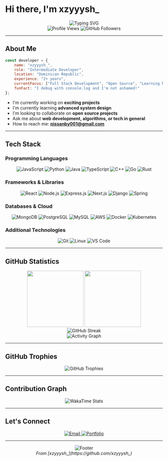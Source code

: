 # Hi there, I'm xzyyysh_

<div align="center">
  <img src="https://readme-typing-svg.herokuapp.com?font=Fira+Code&size=22&duration=3000&pause=1000&color=2F81F7&center=true&vCenter=true&width=440&lines=Intermediate+Developer;Full+Stack+Enthusiast;Problem+Solver;Always+Learning" alt="Typing SVG" />
</div>

<div align="center">
  <img src="https://komarev.com/ghpvc/?username=xzyyysh_&label=Profile%20views&color=0e75b6&style=flat" alt="Profile Views" />
  <img src="https://img.shields.io/github/followers/xzyyysh_?label=Followers&style=social" alt="GitHub Followers" />
</div>

---

## About Me

```javascript
const developer = {
    name: "xzyyysh_",
    role: "Intermediate Developer",
    location: "Dominican Republic",
    experience: "2+ years",
    currentFocus: ["Full Stack Development", "Open Source", "Learning New Technologies"],
    funFact: "I debug with console.log and I'm not ashamed!"
};
```

- I'm currently working on **exciting projects**
- I'm currently learning **advanced system design**
- I'm looking to collaborate on **open source projects**
- Ask me about **web development, algorithms, or tech in general**
- How to reach me: **nissanby001@gmail.com**

---

## Tech Stack

### Programming Languages
<div align="center">
  <img src="https://img.shields.io/badge/JavaScript-F7DF1E?style=for-the-badge&logo=javascript&logoColor=black" alt="JavaScript"/>
  <img src="https://img.shields.io/badge/Python-3776AB?style=for-the-badge&logo=python&logoColor=white" alt="Python"/>
  <img src="https://img.shields.io/badge/Java-ED8B00?style=for-the-badge&logo=openjdk&logoColor=white" alt="Java"/>
  <img src="https://img.shields.io/badge/TypeScript-007ACC?style=for-the-badge&logo=typescript&logoColor=white" alt="TypeScript"/>
  <img src="https://img.shields.io/badge/C++-00599C?style=for-the-badge&logo=c%2B%2B&logoColor=white" alt="C++"/>
  <img src="https://img.shields.io/badge/Go-00ADD8?style=for-the-badge&logo=go&logoColor=white" alt="Go"/>
  <img src="https://img.shields.io/badge/Rust-000000?style=for-the-badge&logo=rust&logoColor=white" alt="Rust"/>
</div>

### Frameworks & Libraries
<div align="center">
  <img src="https://img.shields.io/badge/React-20232A?style=for-the-badge&logo=react&logoColor=61DAFB" alt="React"/>
  <img src="https://img.shields.io/badge/Node.js-43853D?style=for-the-badge&logo=node.js&logoColor=white" alt="Node.js"/>
  <img src="https://img.shields.io/badge/Express.js-404D59?style=for-the-badge&logo=express&logoColor=white" alt="Express.js"/>
  <img src="https://img.shields.io/badge/Next.js-000000?style=for-the-badge&logo=next.js&logoColor=white" alt="Next.js"/>
  <img src="https://img.shields.io/badge/Django-092E20?style=for-the-badge&logo=django&logoColor=white" alt="Django"/>
  <img src="https://img.shields.io/badge/Spring-6DB33F?style=for-the-badge&logo=spring&logoColor=white" alt="Spring"/>
</div>

### Databases & Cloud
<div align="center">
  <img src="https://img.shields.io/badge/MongoDB-4EA94B?style=for-the-badge&logo=mongodb&logoColor=white" alt="MongoDB"/>
  <img src="https://img.shields.io/badge/PostgreSQL-316192?style=for-the-badge&logo=postgresql&logoColor=white" alt="PostgreSQL"/>
  <img src="https://img.shields.io/badge/MySQL-00000F?style=for-the-badge&logo=mysql&logoColor=white" alt="MySQL"/>
  <img src="https://img.shields.io/badge/Amazon_AWS-232F3E?style=for-the-badge&logo=amazon-aws&logoColor=white" alt="AWS"/>
  <img src="https://img.shields.io/badge/Docker-2496ED?style=for-the-badge&logo=docker&logoColor=white" alt="Docker"/>
  <img src="https://img.shields.io/badge/Kubernetes-326CE5?style=for-the-badge&logo=kubernetes&logoColor=white" alt="Kubernetes"/>
</div>

### Additional Technologies
<div align="center">
  <img src="https://img.shields.io/badge/Git-F05032?style=for-the-badge&logo=git&logoColor=white" alt="Git"/>
  <img src="https://img.shields.io/badge/Linux-FCC624?style=for-the-badge&logo=linux&logoColor=black" alt="Linux"/>
  <img src="https://img.shields.io/badge/VS_Code-007ACC?style=for-the-badge&logo=visual-studio-code&logoColor=white" alt="VS Code"/>
</div>

---

## GitHub Statistics

<div align="center">
  <img height="180em" src="https://github-readme-stats.vercel.app/api?username=xzyyysh_&show_icons=true&theme=tokyonight&include_all_commits=true&count_private=true"/>
  <img height="180em" src="https://github-readme-stats.vercel.app/api/top-langs/?username=xzyyysh_&layout=compact&langs_count=8&theme=tokyonight"/>
</div>

<div align="center">
  <img src="https://github-readme-streak-stats.herokuapp.com/?user=xzyyysh_&theme=tokyonight" alt="GitHub Streak"/>
</div>

<div align="center">
  <img src="https://github-readme-activity-graph.vercel.app/graph?username=xzyyysh_&theme=tokyo-night&hide_border=true" alt="Activity Graph"/>
</div>

---

## GitHub Trophies

<div align="center">
  <img src="https://github-profile-trophy.vercel.app/?username=xzyyysh_&theme=tokyonight&no-frame=false&no-bg=false&margin-w=4&row=1" alt="GitHub Trophies"/>
</div>

---

## Contribution Graph

<div align="center">
  <img src="https://github-readme-stats.vercel.app/api/wakatime?username=xzyyysh_&theme=tokyonight" alt="WakaTime Stats"/>
</div>

---

## Let's Connect

<div align="center">
  <a href="mailto:nissanby001@gmail.com">
    <img src="https://img.shields.io/badge/Email-D14836?style=for-the-badge&logo=gmail&logoColor=white" alt="Email"/>
  </a>
  <a href="https://yourportfolio.com">
    <img src="https://img.shields.io/badge/Portfolio-000000?style=for-the-badge&logo=About.me&logoColor=white" alt="Portfolio"/>
  </a>
</div>

---

<div align="center">
  <img src="https://capsule-render.vercel.app/api?type=waving&color=gradient&height=100&section=footer" alt="Footer"/>
</div>

<div align="center">
  <i>From [xzyyysh_](https://github.com/xzyyysh_)</i>
</div>
